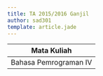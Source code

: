 ```yaml
---
title: TA 2015/2016 Ganjil
author: sad301
template: article.jade
---
```


| Mata Kuliah			|
|-----------------------|
| Bahasa Pemrograman IV |